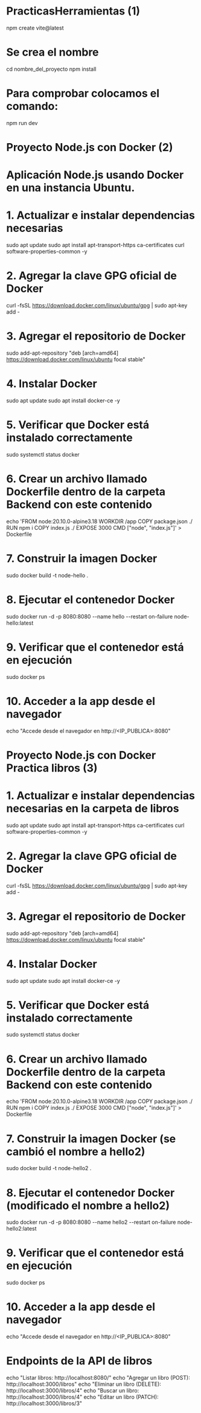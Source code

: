 # PracticasHerramientas (1)

npm create vite@latest
# Se crea el nombre
cd nombre_del_proyecto
npm install
# Para comprobar colocamos el comando:
npm run dev

# Proyecto Node.js con Docker (2)

# Aplicación Node.js usando Docker en una instancia Ubuntu.
# 1. Actualizar e instalar dependencias necesarias
sudo apt update
sudo apt install apt-transport-https ca-certificates curl software-properties-common -y

# 2. Agregar la clave GPG oficial de Docker
curl -fsSL https://download.docker.com/linux/ubuntu/gpg | sudo apt-key add -

# 3. Agregar el repositorio de Docker
sudo add-apt-repository "deb [arch=amd64] https://download.docker.com/linux/ubuntu focal stable"

# 4. Instalar Docker
sudo apt update
sudo apt install docker-ce -y

# 5. Verificar que Docker está instalado correctamente
sudo systemctl status docker

# 6. Crear un archivo llamado Dockerfile dentro de la carpeta Backend con este contenido
echo 'FROM node:20.10.0-alpine3.18
WORKDIR /app
COPY package.json ./
RUN npm i
COPY index.js ./
EXPOSE 3000
CMD ["node", "index.js"]' > Dockerfile

# 7. Construir la imagen Docker
sudo docker build -t node-hello .

# 8. Ejecutar el contenedor Docker
sudo docker run -d -p 8080:8080 --name hello --restart on-failure node-hello:latest

# 9. Verificar que el contenedor está en ejecución
sudo docker ps

# 10. Acceder a la app desde el navegador
echo "Accede desde el navegador en http://<IP_PUBLICA>:8080"

# Proyecto Node.js con Docker Practica libros (3)

# 1. Actualizar e instalar dependencias necesarias en la carpeta de libros
sudo apt update
sudo apt install apt-transport-https ca-certificates curl software-properties-common -y

# 2. Agregar la clave GPG oficial de Docker
curl -fsSL https://download.docker.com/linux/ubuntu/gpg | sudo apt-key add -

# 3. Agregar el repositorio de Docker
sudo add-apt-repository "deb [arch=amd64] https://download.docker.com/linux/ubuntu focal stable"

# 4. Instalar Docker
sudo apt update
sudo apt install docker-ce -y

# 5. Verificar que Docker está instalado correctamente
sudo systemctl status docker

# 6. Crear un archivo llamado Dockerfile dentro de la carpeta Backend con este contenido
echo 'FROM node:20.10.0-alpine3.18
WORKDIR /app
COPY package.json ./
RUN npm i
COPY index.js ./
EXPOSE 3000
CMD ["node", "index.js"]' > Dockerfile

# 7. Construir la imagen Docker (se cambió el nombre a hello2)
sudo docker build -t node-hello2 .

# 8. Ejecutar el contenedor Docker (modificado el nombre a hello2)
sudo docker run -d -p 8080:8080 --name hello2 --restart on-failure node-hello2:latest

# 9. Verificar que el contenedor está en ejecución
sudo docker ps

# 10. Acceder a la app desde el navegador
echo "Accede desde el navegador en http://<IP_PUBLICA>:8080"

# Endpoints de la API de libros
echo "Listar libros: http://localhost:8080/"
echo "Agregar un libro (POST): http://localhost:3000/libros"
echo "Eliminar un libro (DELETE): http://localhost:3000/libros/4"
echo "Buscar un libro: http://localhost:3000/libros/4"
echo "Editar un libro (PATCH): http://localhost:3000/libros/3"
